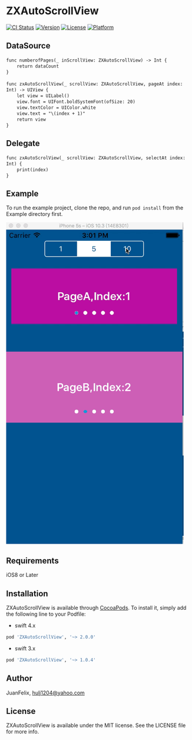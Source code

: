# ZXAutoScrollView

[![CI Status](http://img.shields.io/travis/iFallen/ZXAutoScrollView.svg?style=flat)](https://travis-ci.org/iFallen/ZXAutoScrollView)
[![Version](https://img.shields.io/cocoapods/v/ZXAutoScrollView.svg?style=flat)](http://cocoapods.org/pods/ZXAutoScrollView)
[![License](https://img.shields.io/cocoapods/l/ZXAutoScrollView.svg?style=flat)](http://cocoapods.org/pods/ZXAutoScrollView)
[![Platform](https://img.shields.io/cocoapods/p/ZXAutoScrollView.svg?style=flat)](http://cocoapods.org/pods/ZXAutoScrollView)

## DataSource

```
func numberofPages(_ inScrollView: ZXAutoScrollView) -> Int {
    return dataCount
}
    
func zxAutoScrollView(_ scrollView: ZXAutoScrollView, pageAt index: Int) -> UIView {
    let view = UILabel()
    view.font = UIFont.boldSystemFont(ofSize: 20)    
    view.textColor = UIColor.white
    view.text = "\(index + 1)"
    return view
}
```

## Delegate

```
func zxAutoScrolView(_ scrollView: ZXAutoScrollView, selectAt index: Int) {
    print(index)
}
```


## Example

To run the example project, clone the repo, and run `pod install` from the Example directory first.

>
![DEMO](https://github.com/iFallen/ZXAutoScrollView/raw/master/ScreenShot/Demo.gif)

## Requirements

iOS8 or Later

## Installation

ZXAutoScrollView is available through [CocoaPods](http://cocoapods.org). To install
it, simply add the following line to your Podfile:

- swift 4.x

```ruby
pod 'ZXAutoScrollView', '~> 2.0.0'
```

- swift 3.x

```ruby
pod 'ZXAutoScrollView', '~> 1.0.4'
```

## Author

JuanFelix, <hulj1204@yahoo.com>

## License

ZXAutoScrollView is available under the MIT license. See the LICENSE file for more info.
